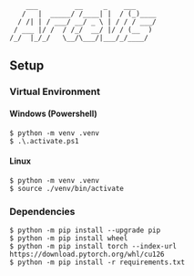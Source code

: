 ```text
    ___         __     _    ___     
   /   |  _____/ /____| |  / (_)____
  / /| | / ___/ __/ _ \ | / / / ___/
 / ___ |/ /  / /_/  __/ |/ / (__  ) 
/_/  |_/_/   \__/\___/|___/_/____/  
```

## Setup

### Virtual Environment

#### Windows (Powershell)

```shell
$ python -m venv .venv
$ .\.activate.ps1
```


#### Linux

```shell
$ python -m venv .venv
$ source ./venv/bin/activate
```

### Dependencies

```shell
$ python -m pip install --upgrade pip
$ python -m pip install wheel
$ python -m pip install torch --index-url https://download.pytorch.org/whl/cu126
$ python -m pip install -r requirements.txt
```
